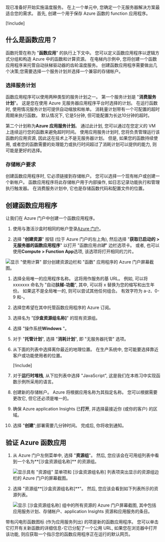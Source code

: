 现已准备好开始实施温度服务。 在上一个单元中, 您确定一个无服务器解决方案最适合您的需求。 首先, 创建一个用于保存 Azure 函数的 function 应用程序。

[!include[](../../../includes/azure-sandbox-activate.md)]

## <a name="what-is-a-function-app"></a>什么是函数应用？

函数托管在称为 "**函数应用**" 的执行上下文中。 您可以定义函数应用程序以逻辑方式分组和构造 Azure 中的函数和计算资源。 在电梯内示例中, 您将创建一个函数应用程序来托管自动扶梯驱动器的齿轮温度服务。 创建函数应用程序需要做出几个决策;您需要选择一个服务计划并选择一个兼容的存储帐户。

### <a name="choosing-a-service-plan"></a>选择服务计划

函数应用程序可以使用两种类型的服务计划之一。 第一个服务计划是 "**消费服务计划**"。 这是您在使用 Azure 无服务器应用程序平台时选择的计划。 在运行函数时, 使用情况服务计划可提供自动缩放和帐单。 消耗量计划带有一个可配置的超时周期来执行函数。 默认情况下, 它是5分钟, 但可能配置为长达10分钟的超时。

第二个计划称为**Azure 应用服务计划**。 通过此计划, 您可以通过在您定义的 VM 上连续运行您的函数来避免超时时间。 使用应用服务计划时, 您将负责管理运行该函数的应用资源, 因此这在技术上不是无服务器计划。 但是, 如果您的函数持续使用, 或者您的函数需要的处理能力或执行时间超过了消耗计划可以提供的能力, 则可能是更好的选择。

### <a name="storage-account-requirements"></a>存储帐户要求

创建函数应用程序时, 它必须链接到存储帐户。 您可以选择一个现有帐户或创建一个新帐户。 函数应用程序将此存储帐户用于内部操作, 如日志记录功能执行和管理执行触发器。 在消费服务计划中, 它也是存储函数代码和配置文件的位置。

## <a name="create-a-function-app"></a>创建函数应用程序

让我们在 Azure 门户中创建一个函数应用程序。

1. 使用与激活沙盒时相同的帐户登录[Azure 门户](https://portal.azure.com/learn.docs.microsoft.com?azure-portal=true)。

1. 选择 "**创建资源**" 按钮 (位于 Azure 门户的左上角), 然后选择 "**获取已启动的 > 无服务器的函数应用程序**" 以打开 "函数应用*创建*" 边栏选项卡。 或者, 也可以使用**Compute > Function App**选项, 该选项将打开相同的刀片。

  ![显示 "使用计算" 部分创建资源边栏和 "函数" 应用程序的 Azure 门户屏幕截图。](../media/3-create-function-app-blade.png)

1. 选择全局唯一的应用程序名称。 这将用作服务的基 URL。 例如, 可以将 xxxxxxx 命名为 "自动**扶梯-功能**", 其中, 可以将 x 替换为您的缩写和出生年份。 如果这不是全局唯一的, 则可以尝试其他任何组合。 有效字符为 a-z、0-9 和-。

1. 选择您希望在其中托管函数应用程序的 Azure 订阅。

1. 选择名为 "**<rgn>[沙盒资源组名称]</rgn>**" 的现有资源组。

1. 选择 "操作系统**Windows** "。

1. 对于 "**托管计划**", 选择 "**消耗计划**", 即 "无服务器托管" 选项。

1. 从下面的列表中选择离你最近的地理位置。 在生产系统中, 您可能要选择靠近客户或功能使用者的位置。

    [!include[](../../../includes/azure-sandbox-regions-first-mention-note-friendly.md)]

1. 对于**运行时堆栈**, 从下拉列表中选择 "JavaScript", 这是我们在本练习中实现函数示例所采用的语言。

1. 创建新的存储帐户。 Azure 将根据应用名称为其指定名称。 您可以根据需要更改它, 但它还必须是唯一的。

1. 确保 Azure application Insights 已**打开**, 并选择最接近你 (或你的客户) 的区域。

1. 选择 "**创建**";部署需要几分钟时间。 完成后, 你将收到通知。

## <a name="verify-your-azure-function-app"></a>验证 Azure 函数应用

1. 从 Azure 门户左侧菜单中, 选择 "**资源组**"。 然后, 您应该会在可用组列表中看到一个名为**<rgn>[沙盒资源组名称]</rgn>** 的资源组。

    ![显示具有 "资源组" 菜单项和 <rgn> [沙盒资源组名称] </rgn> 列表项突出显示的资源组边栏的 Azure 门户的屏幕截图。](../media/3-resource-group.png)

1. 选择 "资源组**<rgn>[沙盒资源组名称]</rgn>**"。 然后, 您应该会看到如下列表所示的资源列表。

    ![显示 <rgn> [沙盒资源组名称] </rgn> 组中的所有资源的 Azure 门户屏幕截图, 其中包括应用服务计划、存储帐户、application Insights 资源和应用服务的条目。](../media/3-resource-list.png)

带有闪电形函数图标 (作为应用服务列出) 的项是新的函数应用程序。 您可以单击它打开有关新函数的详细信息-它已分配了一个公用 URL, 如果您在浏览器中打开该功能, 则应获取一个指示您的函数应用程序正在运行的默认网页。
